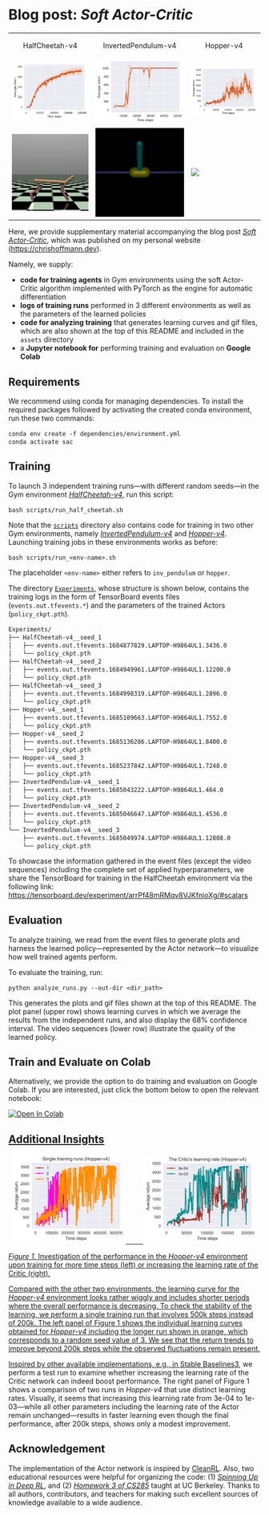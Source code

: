 # Blog post: *Soft Actor-Critic*

<table>
  <tr>
    <td><p align="center">HalfCheetah-v4</p></td>
    <td><p align="center">InvertedPendulum-v4</p></td>
    <td><p align="center">Hopper-v4</p></td>
  </tr>
  <tr>
    <td><img src="assets/HalfCheetah-v4.png" width=256 heigth=256></td>
    <td><img src="assets/InvertedPendulum-v4.png" width=256 heigth=256></td>
    <td><img src="assets/Hopper-v4.png" width=256 heigth=256></td>        
  </tr>
  <tr>
    <td><img src="assets/HalfCheetah-v4__seed_3.gif"></td>
    <td><img src="assets/InvertedPendulum-v4__seed_3.gif"></td>
    <td><img src="assets/Hopper-v4__seed_3.gif"></td>
  </tr>
</table>


Here, we provide supplementary material accompanying the blog post [*Soft Actor-Critic*](https://chrishoffmann.dev/post/soft_actor_critic), which was published on my personal website (https://chrishoffmann.dev). 

Namely, we supply:
- __code for training agents__ in Gym environments using the soft Actor-Critic algorithm implemented with PyTorch as the engine for automatic differentiation
- __logs of training runs__ performed in 3 different environments as well as the parameters of the learned policies
- __code for analyzing training__ that generates learning curves and gif files, which are also shown at the top of this README and included in the `assets` directory
- a __Jupyter notebook for__ performing training and evaluation on __Google Colab__


## Requirements
We recommend using conda for managing dependencies. To install the required packages followed by activating the created conda environment, run these two commands:

```
conda env create -f dependencies/environment.yml
conda activate sac
```

## Training
To launch 3 independent training runs—with different random seeds—in the Gym environment [*HalfCheetah-v4*](https://www.gymlibrary.dev/environments/mujoco/half_cheetah/), run this script:

```
bash scripts/run_half_cheetah.sh
```

Note that the [`scripts`](scripts) directory also contains code for training in two other Gym environments, namely  [*InvertedPendulum-v4*](https://mgoulao.github.io/gym-docs/environments/mujoco/inverted_pendulum/) and [*Hopper-v4*](https://www.gymlibrary.dev/environments/mujoco/hopper/). Launching training jobs in these environments works as before:
```
bash scripts/run_<env-name>.sh
```
The placeholder `<env-name>` either refers to `inv_pendulum` or `hopper`.

The directory [`Experiments`](Experiments), whose structure is shown below, contains the training logs in the form of TensorBoard events files (`events.out.tfevents.*`) and the parameters of the trained Actors (`policy_ckpt.pth`). 

```
Experiments/
├── HalfCheetah-v4__seed_1
│   ├── events.out.tfevents.1684877829.LAPTOP-H9864UL1.3436.0
│   └── policy_ckpt.pth
├── HalfCheetah-v4__seed_2
│   ├── events.out.tfevents.1684949961.LAPTOP-H9864UL1.12200.0
│   └── policy_ckpt.pth
├── HalfCheetah-v4__seed_3
│   ├── events.out.tfevents.1684998319.LAPTOP-H9864UL1.2896.0
│   └── policy_ckpt.pth
├── Hopper-v4__seed_1
│   ├── events.out.tfevents.1685109663.LAPTOP-H9864UL1.7552.0
│   └── policy_ckpt.pth
├── Hopper-v4__seed_2
│   ├── events.out.tfevents.1685136286.LAPTOP-H9864UL1.8400.0
│   └── policy_ckpt.pth
├── Hopper-v4__seed_3
│   ├── events.out.tfevents.1685237842.LAPTOP-H9864UL1.7248.0
│   └── policy_ckpt.pth
├── InvertedPendulum-v4__seed_1
│   ├── events.out.tfevents.1685043222.LAPTOP-H9864UL1.464.0
│   └── policy_ckpt.pth
├── InvertedPendulum-v4__seed_2
│   ├── events.out.tfevents.1685046647.LAPTOP-H9864UL1.4536.0
│   └── policy_ckpt.pth
└── InvertedPendulum-v4__seed_3
    ├── events.out.tfevents.1685049974.LAPTOP-H9864UL1.12808.0
    └── policy_ckpt.pth
```

To showcase the information gathered in the event files (except the video sequences) including the complete set of applied hyperparameters, we share the TensorBoard for training in the HalfCheetah environment via the following link:
https://tensorboard.dev/experiment/arrPf48mRMqv8VJKfnioXg/#scalars

## Evaluation
To analyze training, we read from the event files to generate plots and harness the learned policy—represented by the Actor network—to visualize how well trained agents perform.

To evaluate the training, run:
```
python analyze_runs.py --out-dir <dir_path>
```
This generates the plots and gif files shown at the top of this README. The plot panel (upper row) shows learning curves in which we average the results from the independent runs, and also display the 68% confidence interval. The video sequences (lower row) illustrate the quality of the learned policy. 


## Train and Evaluate on Colab
Alternatively, we provide the option to do training and evaluation on Google Colab. 
If you are interested, just click the bottom below to open the relevant notebook:
<p>
<a target="_blank" href="https://colab.research.google.com/github/chris-hoffmann/post2_soft_actor_critic/blob/main/sac_colab.ipynb">
<img src="https://colab.research.google.com/assets/colab-badge.svg" alt="Open In Colab"/>
</p> 


## Additional Insights
<p align="center">
  <img src="assets/hopper-v4_single_runs.png" width="45%">
&nbsp; &nbsp; &nbsp; &nbsp;
  <img src="assets/hopper-v4_critic_lrate.png" width="45%">
  <p><i>Figure 1.</i> Investigation of the performance in the <i>Hooper-v4</i> environment upon training for more time steps (left) or increasing the learning rate of the Critic (right).</p>
</p>

Compared with the other two environments, the learning curve for the *Hopper-v4* environment looks rather wiggly and includes shorter periods where the overall performance is decreasing. To check the stability of the learning, we perform a single training run that involves 500k steps instead of 200k. The left panel of Figure 1 shows the individual learning curves obtained for *Hopper-v4* including the longer run shown in orange, which corresponds to a random seed value of 3. We see that the return trends to improve beyond 200k steps while the observed fluctuations remain present.

Inspired by other available implementations, e.g., in [Stable Baselines3]("https://github.com/DLR-RM/stable-baselines3"), we perform a test run to examine whether increasing the learning rate of the Critic network can indeed boost performance. The right panel of Figure 1 shows a comparison of two runs in *Hopper-v4* that use distinct learning rates. Visually, it seems that increasing this learning rate from $\text{3e-04}$ to $\text{1e-03}$—while all other parameters including the learning rate of the Actor remain unchanged—results in faster learning even though the final performance, after 200k steps, shows only a modest improvement.

## Acknowledgement
The implementation of the Actor network is inspired by [CleanRL](https://docs.cleanrl.dev/). Also, two educational resources were helpful for organizing the code: (1) [*Spinning Up in Deep RL*](https://spinningup.openai.com/en/latest/), and (2) [*Homework 3 of CS285*](https://github.com/berkeleydeeprlcourse/homework_fall2022/tree/main/hw3) taught at UC Berkeley. Thanks to all authors, contributors, and teachers for making such excellent sources of knowledge available to a wide audience.
